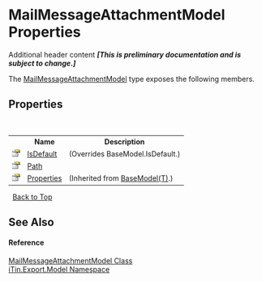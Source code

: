 # MailMessageAttachmentModel Properties
Additional header content _**\[This is preliminary documentation and is subject to change.\]**_

The <a href="49cc7504-5e04-f686-6339-8189ba84f822">MailMessageAttachmentModel</a> type exposes the following members.


## Properties
&nbsp;<table><tr><th></th><th>Name</th><th>Description</th></tr><tr><td>![Public property](media/pubproperty.gif "Public property")</td><td><a href="18aacda2-0314-d48b-c89b-f379359547e0">IsDefault</a></td><td> (Overrides BaseModel.IsDefault.)</td></tr><tr><td>![Public property](media/pubproperty.gif "Public property")</td><td><a href="be781884-b115-c5aa-e00b-e39f692f5d90">Path</a></td><td /></tr><tr><td>![Public property](media/pubproperty.gif "Public property")</td><td><a href="7e88785e-5670-4515-defa-d3f60ae16111">Properties</a></td><td> (Inherited from <a href="6632f561-4175-f1f2-939c-ac8b10159529">BaseModel(T)</a>.)</td></tr></table>&nbsp;
<a href="#mailmessageattachmentmodel-properties">Back to Top</a>

## See Also


#### Reference
<a href="49cc7504-5e04-f686-6339-8189ba84f822">MailMessageAttachmentModel Class</a><br /><a href="ef57ffcc-e95e-b212-5a46-9aa6f5a3511f">iTin.Export.Model Namespace</a><br />